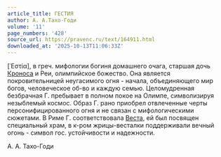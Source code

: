 ```yaml
---
article_title: ГЕСТИЯ
author: А. А.Тахо-Годи
volume: '11'
page_numbers: '428'
source_url: https://pravenc.ru/text/164911.html
downloaded_at: '2025-10-13T11:06:33Z'
---
```


[῾Εστία], в греч. мифологии богиня домашнего очага, старшая дочь [Кроноса](https://pravenc.ru/text/Кроноса.html) и Реи, олимпийское божество. Она является покровительницей неугасимого огня - начала, объединяющего мир богов, человеческое об-во и каждую семью. Целомудренная безбрачная Г. пребывает в полном покое на Олимпе, символизируя незыблемый космос. Образ Г. рано приобрел отвлеченные черты персонифицированного огня и не связан с мифологическими сюжетами. В Риме Г. соответствовала [Веста](https://pravenc.ru/text/Веста.html), ей был посвящен специальный храм, в к-ром жрицы-весталки поддерживали вечный огонь - символ гос. устойчивости и надежности.

А. А.  Тахо-Годи
